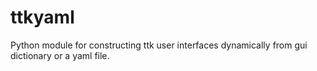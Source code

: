 ttkyaml
=======

Python module for constructing ttk user interfaces dynamically from gui dictionary or a yaml file.


